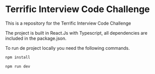 
# Terrific Interview Code Challenge

This is a repository for the Terrific Interview Code Challenge 


The project is built in React.Js with Typescript, all dependencies are included in the package.json.

To run de project locally you need the following commands.

```bash
npm install
```

```bash
npm run dev
```
